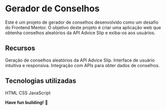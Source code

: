 <h1>Gerador de Conselhos</h1>
Este é um projeto de gerador de conselhos desenvolvido como um desafio do Frontend Mentor. O objetivo deste projeto é criar uma aplicação web que obtenha conselhos aleatórios da API Advice Slip e exiba-os aos usuários.

<h2>Recursos</h2>
Geração de conselhos aleatórios da API Advice Slip.
Interface de usuário intuitiva e responsiva.
Integração com APIs para obter dados de conselhos.

<h2>Tecnologias utilizadas</h2>
HTML
CSS
JavaScript

**Have fun building!** 🚀
